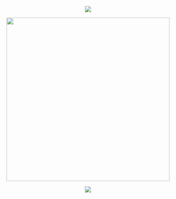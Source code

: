 <p align="center">
<img src="https://capsule-render.vercel.app/api?type=waving&color=timeGradient&height=100&section=header&fontSize=80&fontAlign=50&fontAlignY=30&animation=twinkling" />
</p>
<p align="center">
<img align="center" width="430" src="https://github-readme-stats.vercel.app/api?username=ZixinYan&theme=github_dark&show_icons=true&show=reviews&hide_title=true&hide=contribs&hide_border=true" />
</p>
<p align="center">
<img src="https://capsule-render.vercel.app/api?type=waving&color=timeGradient&height=100&&section=footer&fontSize=80&fontAlign=50&fontAlignY=70&animation=twinkling" />
</p>
